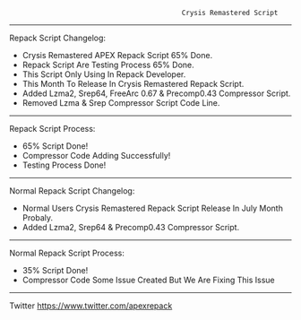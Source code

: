                                                Crysis Remastered Script
*************************************************************************************************
Repack Script Changelog:
- Crysis Remastered APEX Repack Script 65% Done.
- Repack Script Are Testing Process 65% Done.
- This Script Only Using In Repack Developer.
- This Month To Release In Crysis Remastered Repack Script.
- Added Lzma2, Srep64, FreeArc 0.67 & Precomp0.43 Compressor Script.
- Removed Lzma & Srep Compressor Script Code Line.
*************************************************************************************************
 Repack Script Process:
- 65% Script Done!
- Compressor Code Adding Successfully!
- Testing Process Done!
**************************************************************************************************
Normal Repack Script Changelog:
- Normal Users Crysis Remastered Repack Script Release In July Month Probaly.
- Added Lzma2, Srep64 & Precomp0.43 Compressor Script.
***************************************************************************************************
Normal Repack Script Process:
- 35% Script Done!
- Compressor Code Some Issue Created But We Are Fixing This Issue 
***************************************************************************************************

Twitter https://www.twitter.com/apexrepack
